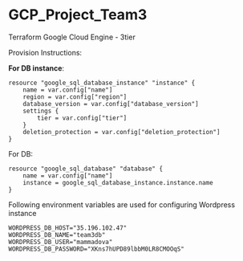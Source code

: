 # GCP_Project_Team3
Terraform Google Cloud Engine - 3tier

Provision Instructions:

**For DB instance**: 

```
resource "google_sql_database_instance" "instance" {
	name = var.config["name"]
	region = var.config["region"]
	database_version = var.config["database_version"]
	settings {
		tier = var.config["tier"]
	}
	deletion_protection = var.config["deletion_protection"]
}
```

For DB:

```
resource "google_sql_database" "database" {
	name = var.config["name"]
	instance = google_sql_database_instance.instance.name
}
```

Following environment variables are used for configuring Wordpress instance

```
WORDPRESS_DB_HOST="35.196.102.47"
WORDPRESS_DB_NAME="team3db"
WORDPRESS_DB_USER="mammadova"
WORDPRESS_DB_PASSWORD="XKns7hUPD89lbbM0LR8CMOOqS"
```
